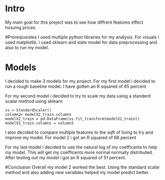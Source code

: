 # Intro
My main goal for this project was to see how diffrent features effect hosuing prices.

#Prereqiusistes
I used multiple python libraries for my analysis. For visuals i used matplotlib. i used sklearn and stats model for data preprocessing and also to run my model.

# Models
I decided to make 3 models for my project. For my first model i decided to run a rough baseline model. I have gotten an R squared of 65 percent

For my second model i decided to try to scale my data using a standerd scalar method using sklearn
```
ss = StandardScaler()
column2= modelX2_train.columns
modelX2_train = pd.DataFrame(ss.fit_transform(modelX2_train))
modelX2_train.columns = column2
```
I also decided to compare multiple features to the sqft of living to try and improve my model. For model 2 i got an R squared of 68 percent

For my last model i decided to use the natural log of my coefficents to help my model. This will get my coefficents more normal normally distributed. After testing out my model i got an R squared of 51 percent.


#Conclusion
Overall my model 2 worked the best. Using the standard scalar method and also adding new variables helped my model predict better.